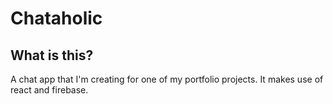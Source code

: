 # Chataholic

## What is this?

A chat app that I'm creating for one of my portfolio projects. It makes use of react and firebase.
